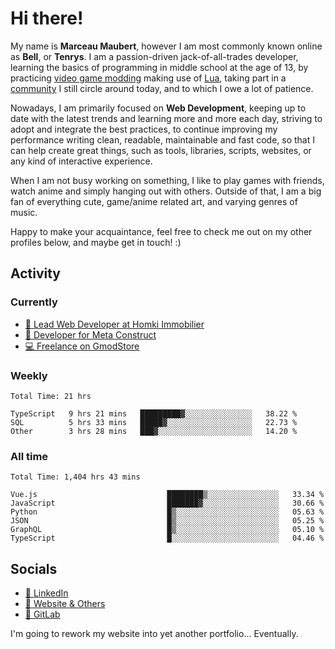 # Hi there!

My name is **Marceau Maubert**, however I am most commonly known online as **Bell**, or **Tenrys**. I am a passion-driven jack-of-all-trades developer, learning the basics of programming in middle school at the age of 13, by practicing [video game modding](https://garrysmod.com) making use of [Lua](https://lua.org), taking part in a [community](https://metastruct.net) I still circle around today, and to which I owe a lot of patience.

Nowadays, I am primarily focused on **Web Development**, keeping up to date with the latest trends and learning more and more each day, striving to adopt  and integrate the best practices, to continue improving my performance writing clean, readable, maintainable and fast code, so that I can help create great things, such as tools, libraries, scripts, websites, or any kind of interactive experience.

When I am not busy working on something, I like to play games with friends, watch anime and simply hanging out with others. Outside of that, I am a big fan of everything cute, game/anime related art, and varying genres of music.

Happy to make your acquaintance, feel free to check me out on my other profiles below, and maybe get in touch! :)

## Activity

### Currently

- [🏢 Lead Web Developer at Homki Immobilier](https://homki-immobilier.com)
- [🎈 Developer for Meta Construct](https://metastruct.net)
- [💻 Freelance on GmodStore](https://www.gmodstore.com/users/Tenrys)

### Weekly
<!--START_SECTION:wakaWeekly-->

```text
Total Time: 21 hrs

TypeScript   9 hrs 21 mins   █████████▓░░░░░░░░░░░░░░░   38.22 %
SQL          5 hrs 33 mins   █████▓░░░░░░░░░░░░░░░░░░░   22.73 %
Other        3 hrs 28 mins   ███▓░░░░░░░░░░░░░░░░░░░░░   14.20 %
```

<!--END_SECTION:wakaWeekly-->

### All time
<!--START_SECTION:wakaTotal-->

```text
Total Time: 1,404 hrs 43 mins

Vue.js                             ████████▒░░░░░░░░░░░░░░░░   33.34 %
JavaScript                         ███████▓░░░░░░░░░░░░░░░░░   30.66 %
Python                             █▒░░░░░░░░░░░░░░░░░░░░░░░   05.63 %
JSON                               █▒░░░░░░░░░░░░░░░░░░░░░░░   05.25 %
GraphQL                            █▒░░░░░░░░░░░░░░░░░░░░░░░   05.10 %
TypeScript                         █░░░░░░░░░░░░░░░░░░░░░░░░   04.46 %
```

<!--END_SECTION:wakaTotal-->

## Socials

- [👔 LinkedIn](https://www.linkedin.com/in/marceau-maubert)
- [🔗 Website & Others](https://bell.moe)
- [🦊 GitLab](https://gitlab.com/Tenrys)

I'm going to rework my website into yet another portfolio... Eventually.
